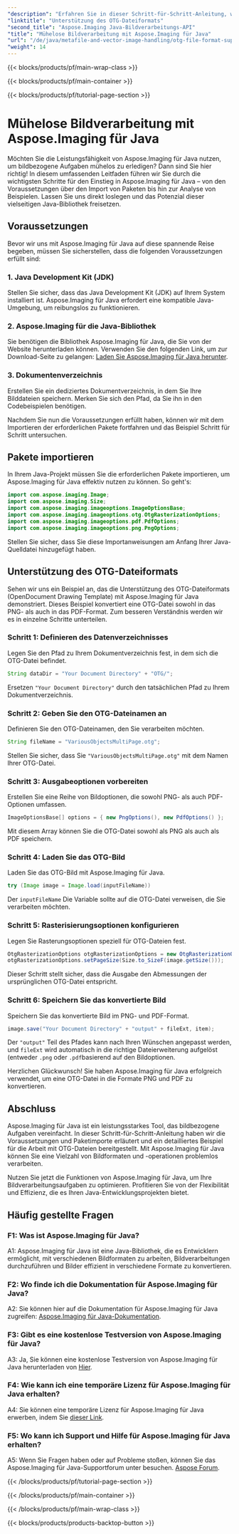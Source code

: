 ```yaml
---
"description": "Erfahren Sie in dieser Schritt-für-Schritt-Anleitung, wie Sie die Leistungsfähigkeit von Aspose.Imaging für Java nutzen. Optimieren Sie Ihre Bildverarbeitung mit Leichtigkeit."
"linktitle": "Unterstützung des OTG-Dateiformats"
"second_title": "Aspose.Imaging Java-Bildverarbeitungs-API"
"title": "Mühelose Bildverarbeitung mit Aspose.Imaging für Java"
"url": "/de/java/metafile-and-vector-image-handling/otg-file-format-support/"
"weight": 14
---
```


{{< blocks/products/pf/main-wrap-class >}}

{{< blocks/products/pf/main-container >}}

{{< blocks/products/pf/tutorial-page-section >}}

# Mühelose Bildverarbeitung mit Aspose.Imaging für Java

Möchten Sie die Leistungsfähigkeit von Aspose.Imaging für Java nutzen, um bildbezogene Aufgaben mühelos zu erledigen? Dann sind Sie hier richtig! In diesem umfassenden Leitfaden führen wir Sie durch die wichtigsten Schritte für den Einstieg in Aspose.Imaging für Java – von den Voraussetzungen über den Import von Paketen bis hin zur Analyse von Beispielen. Lassen Sie uns direkt loslegen und das Potenzial dieser vielseitigen Java-Bibliothek freisetzen.

## Voraussetzungen

Bevor wir uns mit Aspose.Imaging für Java auf diese spannende Reise begeben, müssen Sie sicherstellen, dass die folgenden Voraussetzungen erfüllt sind:

### 1. Java Development Kit (JDK)

Stellen Sie sicher, dass das Java Development Kit (JDK) auf Ihrem System installiert ist. Aspose.Imaging für Java erfordert eine kompatible Java-Umgebung, um reibungslos zu funktionieren.

### 2. Aspose.Imaging für die Java-Bibliothek

Sie benötigen die Bibliothek Aspose.Imaging für Java, die Sie von der Website herunterladen können. Verwenden Sie den folgenden Link, um zur Download-Seite zu gelangen: [Laden Sie Aspose.Imaging für Java herunter](https://releases.aspose.com/imaging/java/).

### 3. Dokumentenverzeichnis

Erstellen Sie ein dediziertes Dokumentverzeichnis, in dem Sie Ihre Bilddateien speichern. Merken Sie sich den Pfad, da Sie ihn in den Codebeispielen benötigen.

Nachdem Sie nun die Voraussetzungen erfüllt haben, können wir mit dem Importieren der erforderlichen Pakete fortfahren und das Beispiel Schritt für Schritt untersuchen.

## Pakete importieren

In Ihrem Java-Projekt müssen Sie die erforderlichen Pakete importieren, um Aspose.Imaging für Java effektiv nutzen zu können. So geht's:

```java
import com.aspose.imaging.Image;
import com.aspose.imaging.Size;
import com.aspose.imaging.imageoptions.ImageOptionsBase;
import com.aspose.imaging.imageoptions.otg.OtgRasterizationOptions;
import com.aspose.imaging.imageoptions.pdf.PdfOptions;
import com.aspose.imaging.imageoptions.png.PngOptions;
```

Stellen Sie sicher, dass Sie diese Importanweisungen am Anfang Ihrer Java-Quelldatei hinzugefügt haben.

## Unterstützung des OTG-Dateiformats

Sehen wir uns ein Beispiel an, das die Unterstützung des OTG-Dateiformats (OpenDocument Drawing Template) mit Aspose.Imaging für Java demonstriert. Dieses Beispiel konvertiert eine OTG-Datei sowohl in das PNG- als auch in das PDF-Format. Zum besseren Verständnis werden wir es in einzelne Schritte unterteilen.

### Schritt 1: Definieren des Datenverzeichnisses

Legen Sie den Pfad zu Ihrem Dokumentverzeichnis fest, in dem sich die OTG-Datei befindet.

```java
String dataDir = "Your Document Directory" + "OTG/";
```

Ersetzen `"Your Document Directory"` durch den tatsächlichen Pfad zu Ihrem Dokumentverzeichnis.

### Schritt 2: Geben Sie den OTG-Dateinamen an

Definieren Sie den OTG-Dateinamen, den Sie verarbeiten möchten.

```java
String fileName = "VariousObjectsMultiPage.otg";
```

Stellen Sie sicher, dass Sie `"VariousObjectsMultiPage.otg"` mit dem Namen Ihrer OTG-Datei.

### Schritt 3: Ausgabeoptionen vorbereiten

Erstellen Sie eine Reihe von Bildoptionen, die sowohl PNG- als auch PDF-Optionen umfassen.

```java
ImageOptionsBase[] options = { new PngOptions(), new PdfOptions() };
```

Mit diesem Array können Sie die OTG-Datei sowohl als PNG als auch als PDF speichern.

### Schritt 4: Laden Sie das OTG-Bild

Laden Sie das OTG-Bild mit Aspose.Imaging für Java.

```java
try (Image image = Image.load(inputFileName))
```

Der `inputFileName` Die Variable sollte auf die OTG-Datei verweisen, die Sie verarbeiten möchten.

### Schritt 5: Rasterisierungsoptionen konfigurieren

Legen Sie Rasterungsoptionen speziell für OTG-Dateien fest.

```java
OtgRasterizationOptions otgRasterizationOptions = new OtgRasterizationOptions();
otgRasterizationOptions.setPageSize(Size.to_SizeF(image.getSize()));
```

Dieser Schritt stellt sicher, dass die Ausgabe den Abmessungen der ursprünglichen OTG-Datei entspricht.

### Schritt 6: Speichern Sie das konvertierte Bild

Speichern Sie das konvertierte Bild im PNG- und PDF-Format.

```java
image.save("Your Document Directory" + "output" + fileExt, item);
```

Der `"output"` Teil des Pfades kann nach Ihren Wünschen angepasst werden, und `fileExt` wird automatisch in die richtige Dateierweiterung aufgelöst (entweder `.png` oder `.pdf`basierend auf den Bildoptionen.

Herzlichen Glückwunsch! Sie haben Aspose.Imaging für Java erfolgreich verwendet, um eine OTG-Datei in die Formate PNG und PDF zu konvertieren.

## Abschluss

Aspose.Imaging für Java ist ein leistungsstarkes Tool, das bildbezogene Aufgaben vereinfacht. In dieser Schritt-für-Schritt-Anleitung haben wir die Voraussetzungen und Paketimporte erläutert und ein detailliertes Beispiel für die Arbeit mit OTG-Dateien bereitgestellt. Mit Aspose.Imaging für Java können Sie eine Vielzahl von Bildformaten und -operationen problemlos verarbeiten.

Nutzen Sie jetzt die Funktionen von Aspose.Imaging für Java, um Ihre Bildverarbeitungsaufgaben zu optimieren. Profitieren Sie von der Flexibilität und Effizienz, die es Ihren Java-Entwicklungsprojekten bietet.

## Häufig gestellte Fragen

### F1: Was ist Aspose.Imaging für Java?

A1: Aspose.Imaging für Java ist eine Java-Bibliothek, die es Entwicklern ermöglicht, mit verschiedenen Bildformaten zu arbeiten, Bildverarbeitungen durchzuführen und Bilder effizient in verschiedene Formate zu konvertieren.

### F2: Wo finde ich die Dokumentation für Aspose.Imaging für Java?

A2: Sie können hier auf die Dokumentation für Aspose.Imaging für Java zugreifen: [Aspose.Imaging für Java-Dokumentation](https://reference.aspose.com/imaging/java/).

### F3: Gibt es eine kostenlose Testversion von Aspose.Imaging für Java?

A3: Ja, Sie können eine kostenlose Testversion von Aspose.Imaging für Java herunterladen von [Hier](https://releases.aspose.com/).

### F4: Wie kann ich eine temporäre Lizenz für Aspose.Imaging für Java erhalten?

A4: Sie können eine temporäre Lizenz für Aspose.Imaging für Java erwerben, indem Sie [dieser Link](https://purchase.aspose.com/temporary-license/).

### F5: Wo kann ich Support und Hilfe für Aspose.Imaging für Java erhalten?

A5: Wenn Sie Fragen haben oder auf Probleme stoßen, können Sie das Aspose.Imaging für Java-Supportforum unter besuchen. [Aspose Forum](https://forum.aspose.com/).

{{< /blocks/products/pf/tutorial-page-section >}}

{{< /blocks/products/pf/main-container >}}

{{< /blocks/products/pf/main-wrap-class >}}

{{< blocks/products/products-backtop-button >}}